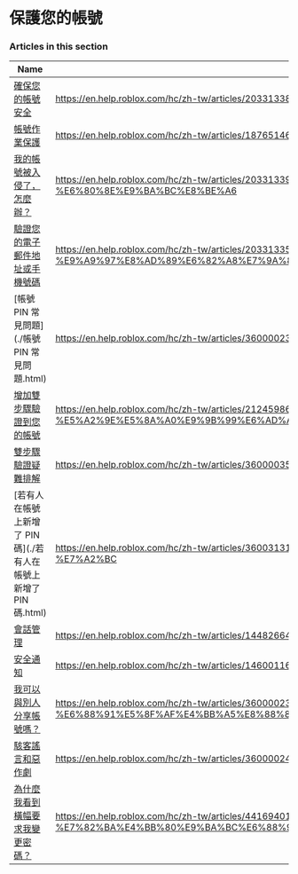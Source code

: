 # 保護您的帳號  
### Articles in this section
Name|URL
-|-
[確保您的帳號安全](./確保您的帳號安全.html) |https://en.help.roblox.com/hc/zh-tw/articles/203313380-%E7%A2%BA%E4%BF%9D%E6%82%A8%E7%9A%84%E5%B8%B3%E8%99%9F%E5%AE%89%E5%85%A8
[帳號作業保護](./帳號作業保護.html) |https://en.help.roblox.com/hc/zh-tw/articles/18765146769812-%E5%B8%B3%E8%99%9F%E4%BD%9C%E6%A5%AD%E4%BF%9D%E8%AD%B7
[我的帳號被入侵了，怎麼辦？](./我的帳號被入侵了，怎麼辦？.html) |https://en.help.roblox.com/hc/zh-tw/articles/203313390-%E6%88%91%E7%9A%84%E5%B8%B3%E8%99%9F%E8%A2%AB%E5%85%A5%E4%BE%B5%E4%BA%86-%E6%80%8E%E9%BA%BC%E8%BE%A6
[驗證您的電子郵件地址或手機號碼](./驗證您的電子郵件地址或手機號碼.html) |https://en.help.roblox.com/hc/zh-tw/articles/203313350-%E9%A9%97%E8%AD%89%E6%82%A8%E7%9A%84%E9%9B%BB%E5%AD%90%E9%83%B5%E4%BB%B6%E5%9C%B0%E5%9D%80%E6%88%96%E6%89%8B%E6%A9%9F%E8%99%9F%E7%A2%BC
[帳號 PIN 常見問題](./帳號 PIN 常見問題.html) |https://en.help.roblox.com/hc/zh-tw/articles/360000239523-%E5%B8%B3%E8%99%9F-PIN-%E5%B8%B8%E8%A6%8B%E5%95%8F%E9%A1%8C
[增加雙步驟驗證到您的帳號](./增加雙步驟驗證到您的帳號.html) |https://en.help.roblox.com/hc/zh-tw/articles/212459863-%E5%A2%9E%E5%8A%A0%E9%9B%99%E6%AD%A5%E9%A9%9F%E9%A9%97%E8%AD%89%E5%88%B0%E6%82%A8%E7%9A%84%E5%B8%B3%E8%99%9F
[雙步驟驗證疑難排解](./雙步驟驗證疑難排解.html) |https://en.help.roblox.com/hc/zh-tw/articles/360000350706-%E9%9B%99%E6%AD%A5%E9%A9%9F%E9%A9%97%E8%AD%89%E7%96%91%E9%9B%A3%E6%8E%92%E8%A7%A3
[若有人在帳號上新增了 PIN 碼](./若有人在帳號上新增了 PIN 碼.html) |https://en.help.roblox.com/hc/zh-tw/articles/360031316752-%E8%8B%A5%E6%9C%89%E4%BA%BA%E5%9C%A8%E5%B8%B3%E8%99%9F%E4%B8%8A%E6%96%B0%E5%A2%9E%E4%BA%86-PIN-%E7%A2%BC
[會話管理](./會話管理.html) |https://en.help.roblox.com/hc/zh-tw/articles/14482664311060-%E6%9C%83%E8%A9%B1%E7%AE%A1%E7%90%86
[安全通知](./安全通知.html) |https://en.help.roblox.com/hc/zh-tw/articles/14600116607508-%E5%AE%89%E5%85%A8%E9%80%9A%E7%9F%A5
[我可以與別人分享帳號嗎？](./我可以與別人分享帳號嗎？.html) |https://en.help.roblox.com/hc/zh-tw/articles/360000236103-%E6%88%91%E5%8F%AF%E4%BB%A5%E8%88%87%E5%88%A5%E4%BA%BA%E5%88%86%E4%BA%AB%E5%B8%B3%E8%99%9F%E5%97%8E
[駭客謠言和惡作劇](./駭客謠言和惡作劇.html) |https://en.help.roblox.com/hc/zh-tw/articles/360000240346-%E9%A7%AD%E5%AE%A2%E8%AC%A0%E8%A8%80%E5%92%8C%E6%83%A1%E4%BD%9C%E5%8A%87
[為什麼我看到橫幅要求我變更密碼？](./為什麼我看到橫幅要求我變更密碼？.html) |https://en.help.roblox.com/hc/zh-tw/articles/4416940180500-%E7%82%BA%E4%BB%80%E9%BA%BC%E6%88%91%E7%9C%8B%E5%88%B0%E6%A9%AB%E5%B9%85%E8%A6%81%E6%B1%82%E6%88%91%E8%AE%8A%E6%9B%B4%E5%AF%86%E7%A2%BC